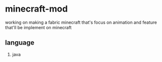 # minecraft-mod
working on making a fabric minecraft that's focus on animation and feature that'll be implement on minecraft

## language
1. java

   
